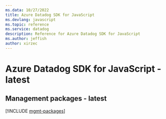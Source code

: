 ```yaml
---
ms.data: 10/27/2022
title: Azure Datadog SDK for JavaScript
ms.devlang: javascript
ms.topic: reference
ms.service: datadog
description: Reference for Azure Datadog SDK for JavaScript
ms.author: jeffish
author: xirzec
---
```

# Azure Datadog SDK for JavaScript - latest

## Management packages - latest
[!INCLUDE [mgmt-packages](datadog-mgmt-index.md)]